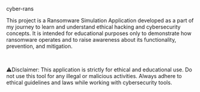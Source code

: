  cyber-rans
<p>This project is a Ransomware Simulation Application developed as a part of my journey to learn and understand ethical hacking and cybersecurity concepts. It is intended for educational purposes only to demonstrate how ransomware operates and to raise awareness about its functionality, prevention, and mitigation.</p>
<br>
<p>⚠️Disclaimer: This application is strictly for ethical and educational use. Do not use this tool for any illegal or malicious activities. Always adhere to ethical guidelines and laws while working with cybersecurity tools. </p>